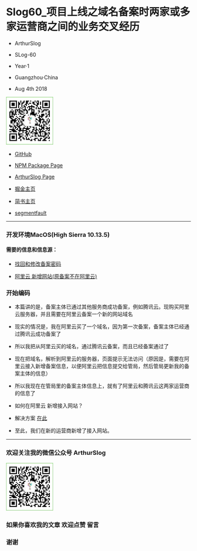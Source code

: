 # Slog60_项目上线之域名备案时两家或多家运营商之间的业务交叉经历

* ArthurSlog
* SLog-60
* Year·1

* Guangzhou·China
* Aug 4th 2018

![关注微信公众号“ArthurSlog”](https://github.com/BlessedChild/LogofAxu/blob/master/images/icon_128.jpg?raw=true "微信扫描二维码，关注我的公众号")

* [GitHub](https://github.com/BlessedChild/ArthurSlog)

* [NPM Package Page](https://www.npmjs.com/~arthurslog)

* [ArthurSlog Page](http://www.arthurslog.com)

* [掘金主页](https://juejin.im/user/59f2a424f265da432f305c66/posts)

* [简书主页](https://www.jianshu.com/u/b9ebe10f0534)

* [segmentfault](https://segmentfault.com/u/arthurslog/articles)



---

### 开发环境MacOS(High Sierra 10.13.5)

#### 需要的信息和信息源：

* [找回和修改备案密码](https://help.aliyun.com/knowledge_detail/37026.html?spm=a3c00.10714076.a3c20.2.4e7c43iS43iSIn)

* [阿里云 新增网站(原备案不在阿里云)]()

### 开始编码

* 本篇讲的是，备案主体已通过其他服务商成功备案，例如腾讯云。现购买阿里云服务器，并且需要在阿里云备案一个新的网站域名

* 现实的情况是，我在阿里云买了一个域名，因为第一次备案，备案主体已经通过腾讯云成功备案了

* 所以我把从阿里云买的域名，通过腾讯云备案，而且已经备案通过了

* 现在把域名，解析到阿里云的服务器，页面提示无法访问（原因是，需要在阿里云接入新增备案信息，以便阿里云把信息提交给管局，然后管局更新我的备案主体的信息）

* 所以我现在在管局里的备案主体信息上，就有了阿里云和腾讯云这两家运营商的信息了

* 如何在阿里云 新增接入网站？

* 解决方案 [在此](https://help.aliyun.com/knowledge_detail/36926.html#concept_ohv_krl_zdb) 

* 至此，我们在新的运营商新增了接入网站。

---

### 欢迎关注我的微信公众号 ArthurSlog

![关注微信公众号“ArthurSlog”](https://github.com/BlessedChild/LogofAxu/blob/master/images/icon_128.jpg?raw=true "微信扫描二维码，关注我的公众号")

### 如果你喜欢我的文章 欢迎点赞 留言
### 谢谢
